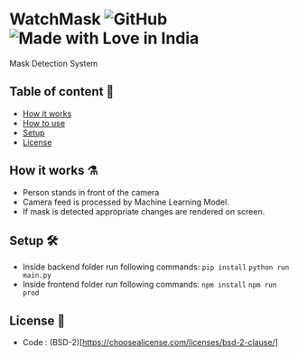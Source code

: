 # WatchMask ![GitHub](https://img.shields.io/github/license/aasid/watchmask) ![Made with Love in India](https://madewithlove.org.in/badge.svg)

Mask Detection System

## Table of content 📑

-   [How it works](#How-it-works)
-   [How to use](#How-to-use)
-   [Setup](#Setup)
-   [License](#License)

## How it works ⚗️

-   Person stands in front of the camera
-   Camera feed is processed by Machine Learning Model.
-   If mask is detected appropriate changes are rendered on screen.

## Setup 🛠️

-   Inside backend folder run following commands:
    `pip install`
    `python run main.py`
-   Inside frontend folder run following commands:
    `npm install`
    `npm run prod`

## License 📃

-   Code : (BSD-2)[https://choosealicense.com/licenses/bsd-2-clause/]
